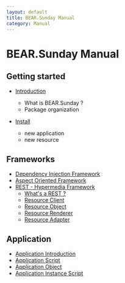 ```yaml
---
layout: default
title: BEAR.Sunday Manual
category: Manual
---
```


# BEAR.Sunday Manual


## Getting started

 * [Introduction](/manual/en/introduction.html)
   * What is BEAR.Sunday ?
   * Package organization

 * [Install](/manual/en/install.html)
   * new application
   * new resource

## Frameworks

 * [Dependency Injection Framework](/manual/en/di.html)
 * [Aspect Oriented Framework](/manual/en/aop.html)
 * [REST - Hypermedia Framework](/manual/en/rest.html)
   * [What's a REST ?](/manual/en/resource.html)
   * [Resource Client](/manual/en/resource_client.html)
   * [Resource Object](/manual/en/resource_object.html)
   * [Resource Renderer](/manual/en/resource_renderer.html)
   * [Resource Adapter](/manual/en/resource_adapter.html)

## Application
 * [Application Introduction](/manual/en/application.html)
 * [Application Script](/manual/en/application_script.html)
 * [Application Object](/manual/en/application_object.html)
 * [Application Instance Script](/manual/en/application_instance_script.html)

